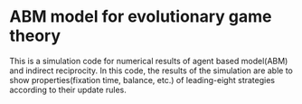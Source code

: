 # ABM model for evolutionary game theory

This is a simulation code for numerical results of agent based model(ABM) and indirect reciprocity.
In this code, the results of the simulation are able to show properties(fixation time, balance, etc.) of leading-eight strategies according to their update rules.